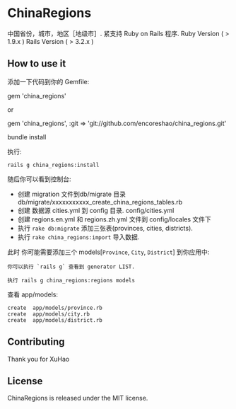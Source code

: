 # ChinaRegions

中国省份，城市，地区［地级市］. 紧支持 Ruby on Rails 程序. Ruby Version ( > 1.9.x ) Rails Version ( > 3.2.x )
       

## How to use it

添加一下代码到你的 Gemfile:

gem 'china_regions'

or

gem 'china_regions',    :git => 'git://github.com/encoreshao/china_regions.git'

bundle install

执行:

    rails g china_regions:install
   
   随后你可以看到控制台:
   * 创建 migration 文件到db/migrate 目录 db/migrate/xxxxxxxxxxx_create_china_regions_tables.rb
   * 创建 数据源 cities.yml 到 config 目录.  config/cities.yml
   * 创建 regions.en.yml 和 regions.zh.yml 文件到 config/locales 文件下
   * 执行 `rake db:migrate` 添加三张表(provinces, cities, districts).
   * 执行 `rake china_regions:import` 导入数据.


此时 你可能需要添加三个 models[`Province`, `City`, `District`] 到你应用中:
    
    你可以执行 `rails g` 查看到 generator LIST.

    执行 rails g china_regions:regions models

   查看 app/models:
   
    create  app/models/province.rb
    create  app/models/city.rb
    create  app/models/district.rb
   

## Contributing

Thank you for XuHao


## License

ChinaRegions is released under the MIT license.

